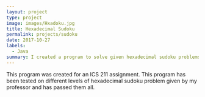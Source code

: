 ```yaml
---
layout: project
type: project
image: images/Hxadoku.jpg
title: Hexadecimal Sudoku
permalink: projects/sudoku
date: 2017-10-27
labels:
  - Java
summary: I created a program to solve given hexadecimal sudoku problems.
---
```


This program was created for an ICS 211 assignment. This program has been tested on different levels of hexadecimal sudoku problem given by my professor and has passed them all.

